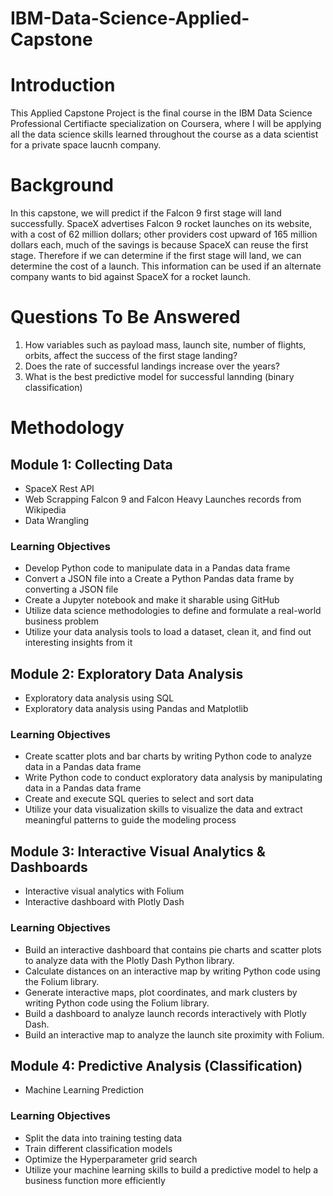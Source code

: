 # IBM-Data-Science-Applied-Capstone

# Introduction
This Applied Capstone Project is the final course in the IBM Data Science Professional Certifiacte specialization on Coursera, where I will be applying all the data science skills learned throughout the course as a data scientist for a private space laucnh company.

# Background
In this capstone, we will predict if the Falcon 9 first stage will land successfully. SpaceX advertises Falcon 9 rocket launches on its website, with a cost of 62 million dollars; other providers cost upward of 165 million dollars each, much of the savings is because SpaceX can reuse the first stage. Therefore if we can determine if the first stage will land, we can determine the cost of a launch. This information can be used if an alternate company wants to bid against SpaceX for a rocket launch.

# Questions To Be Answered
1. How variables such as payload mass, launch site, number of flights, orbits, affect the success of the first stage landing?
2. Does the rate of successful landings increase over the years?
3. What is the best predictive model for successful lannding (binary classification)

# Methodology

## Module 1: Collecting Data
- SpaceX Rest API
- Web Scrapping Falcon 9 and Falcon Heavy Launches records from Wikipedia
- Data Wrangling
### Learning Objectives
- Develop Python code to manipulate data in a Pandas data frame
- Convert a JSON file into a Create a Python Pandas data frame by converting a JSON file
- Create a Jupyter notebook and make it sharable using GitHub
- Utilize data science methodologies to define and formulate a real-world business problem
- Utilize your data analysis tools to load a dataset, clean it, and find out interesting insights from it

## Module 2: Exploratory Data Analysis
- Exploratory data analysis using SQL
- Exploratory data analysis using Pandas and Matplotlib
### Learning Objectives
- Create scatter plots and bar charts by writing Python code to analyze data in a Pandas data frame
- Write Python code to conduct exploratory data analysis by manipulating data in a Pandas data frame
- Create and execute SQL queries to select and sort data
- Utilize your data visualization skills to visualize the data and extract meaningful patterns to guide the modeling process

## Module 3: Interactive Visual Analytics & Dashboards
- Interactive visual analytics with Folium
- Interactive dashboard with Plotly Dash
### Learning Objectives
- Build an interactive dashboard that contains pie charts and scatter plots to analyze data with the Plotly Dash Python library.
- Calculate distances on an interactive map by writing Python code using the Folium library.
- Generate interactive maps, plot coordinates, and mark clusters by writing Python code using the Folium library.
- Build a dashboard to analyze launch records interactively with Plotly Dash.
- Build an interactive map to analyze the launch site proximity with Folium.

## Module 4: Predictive Analysis (Classification)
- Machine Learning Prediction
### Learning Objectives
- Split the data into training testing data
- Train different classification models
- Optimize the Hyperparameter grid search
- Utilize your machine learning skills to build a predictive model to help a business function more efficiently
